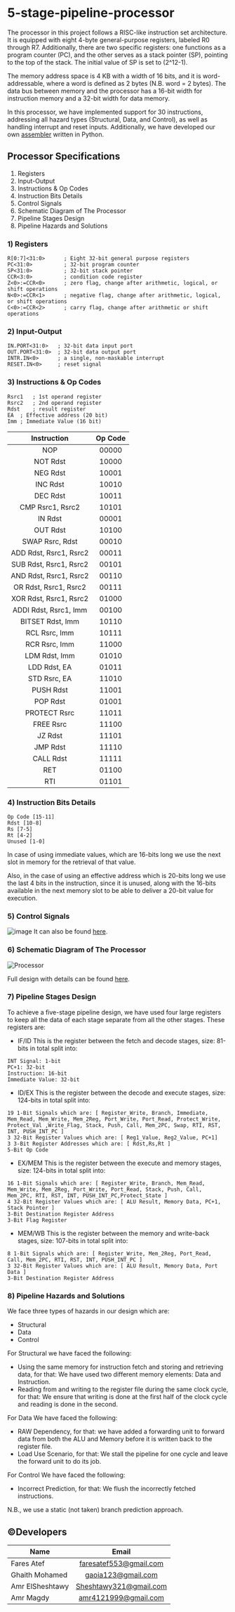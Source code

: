 # 5-stage-pipeline-processor
The processor in this project follows a RISC-like instruction set architecture. It is equipped with eight 4-byte general-purpose registers, labeled R0 through R7. Additionally, there are two specific registers: one functions as a program counter (PC), and the other serves as a stack pointer (SP), pointing to the top of the stack. The initial value of SP is set to (2^12-1).

The memory address space is 4 KB with a width of 16 bits, and it is word-addressable, where a word is defined as 2 bytes (N.B. word = 2 bytes). The data bus between memory and the processor has a 16-bit width for instruction memory and a 32-bit width for data memory.

In this processor, we have implemented support for 30 instructions, addressing all hazard types (Structural, Data, and Control), as well as handling interrupt and reset inputs. Additionally, we have developed our own [assembler](https://github.com/FaresAtef1/5-stage-pipeline-processor/tree/main/assembler) written in Python.

## Processor Specifications
1) Registers
2) Input-Output
3) Instructions & Op Codes
4) Instruction Bits Details
5) Control Signals
6) Schematic Diagram of The Processor
7) Pipeline Stages Design
8) Pipeline Hazards and Solutions

### 1) Registers
```
R[0:7]<31:0>   	  ; Eight 32-bit general purpose registers
PC<31:0>          ; 32-bit program counter
SP<31:0>          ; 32-bit stack pointer
CCR<3:0>          ; condition code register
Z<0>:=CCR<0> 	  ; zero flag, change after arithmetic, logical, or shift operations
N<0>:=CCR<1> 	  ; negative flag, change after arithmetic, logical, or shift operations
C<0>:=CCR<2> 	  ; carry flag, change after arithmetic or shift operations
```

### 2) Input-Output
```
IN.PORT<31:0> 	; 32-bit data input port
OUT.PORT<31:0> 	; 32-bit data output port
INTR.IN<0>      ; a single, non-maskable interrupt
RESET.IN<0> 	; reset signal
```

### 3) Instructions & Op Codes
```
Rsrc1	; 1st operand register 
Rsrc2	; 2nd operand register 
Rdst	; result register
EA	; Effective address (20 bit)
Imm	; Immediate Value (16 bit)
```

Instruction             |  Op Code
:-------------------------:|:-------------------------:
NOP	| 00000
NOT Rdst	| 10000
NEG Rdst	| 10001
INC Rdst	| 10010
DEC Rdst	| 10011
CMP Rsrc1, Rsrc2	| 10101
IN Rdst	| 00001
OUT Rdst	| 10100
SWAP Rsrc, Rdst	| 00010
ADD Rdst, Rsrc1, Rsrc2	| 00011
SUB Rdst, Rsrc1, Rsrc2	| 00101
AND Rdst, Rsrc1, Rsrc2	| 00110
OR Rdst, Rsrc1, Rsrc2	| 00111
XOR Rdst, Rsrc1, Rsrc2	| 01000
ADDI Rdst, Rsrc1, Imm	| 00100
BITSET Rdst, Imm	| 10110
RCL Rsrc, Imm	| 10111
RCR Rsrc, Imm	| 11000
LDM Rdst, Imm	| 01010
LDD Rdst, EA	| 01011
STD Rsrc, EA	| 11010
PUSH Rdst	| 11001
POP Rdst	| 01001
PROTECT Rsrc	| 11011
FREE Rsrc	| 11100
JZ Rdst	| 11101
JMP Rdst	| 11110
CALL Rdst	| 11111
RET	| 01100
RTI	| 01101

### 4) Instruction Bits Details
```
Op Code [15-11]
Rdst [10-8]
Rs [7-5]
Rt [4-2]
Unused [1-0]
```
In case of using immediate values, which are 16-bits long we use the next slot in memory for the retrieval of that value.

Also, in the case of using an effective address which is 20-bits long we use the last 4 bits in the instruction, since it is unused, along with the 16-bits available in the next memory slot to be able to deliver a 20-bit value for execution.


### 5) Control Signals

![image](https://github.com/FaresAtef1/5-stage-pipeline-processor/assets/96792115/6187c409-ec11-4ca7-b418-a3963e636648)
It can also be found [here](https://github.com/FaresAtef1/5-stage-pipeline-processor/blob/main/documentation/ControlSignals.xlsx).

### 6) Schematic Diagram of The Processor
![Processor](https://github.com/FaresAtef1/5-stage-pipeline-processor/assets/96792115/579b1e51-4939-4197-a889-d729fdcd06e8)

Full design with details can be found [here](https://www.canva.com/design/DAFzjgNgY9I/crOsA9dvig85tfbw5jPZ0A/edit?utm_content=DAFzjgNgY9I&utm_campaign=designshare&utm_medium=link2&utm_source=sharebutton).

### 7) Pipeline Stages Design
To achieve a five-stage pipeline design, we have used four large registers to keep all the data of each stage separate from all the other stages.
These registers are:

- IF/ID
This is the register between the fetch and decode stages, size: 81-bits in total split into:
```
INT Signal: 1-bit
PC+1: 32-bit
Instruction: 16-bit
Immediate Value: 32-bit
```

- ID/EX
This is the register between the decode and execute stages, size: 124-bits in total split into:
```
19 1-Bit Signals which are: [ Register_Write, Branch, Immediate, Mem_Read, Mem_Write, Mem_2Reg, Port_Write, Port_Read, Protect_Write, Protect_Val ,Write_Flag, Stack, Push, Call, Mem_2PC, Swap, RTI, RST, INT, PUSH_INT_PC ]
3 32-Bit Register Values which are: [ Reg1_Value, Reg2_Value, PC+1]
3 3-Bit Register Addresses which are: [ Rdst,Rs,Rt ]
5-Bit Op Code
```

- EX/MEM
This is the register between the execute and memory stages, size: 124-bits in total split into:
```
16 1-Bit Signals which are: [ Register_Write, Branch, Mem_Read, Mem_Write, Mem_2Reg, Port_Write, Port_Read, Stack, Push, Call, Mem_2PC, RTI, RST, INT, PUSH_INT_PC,Protect_State ]
4 32-Bit Register Values which are: [ ALU Result, Memory Data, PC+1, Stack Pointer ]
3-Bit Destination Register Address
3-Bit Flag Register
```

- MEM/WB
This is the register between the memory and write-back stages, size: 107-bits in total split into:
```
8 1-Bit Signals which are: [ Register_Write, Mem_2Reg, Port_Read, Call, Mem_2PC, RTI, RST, INT, PUSH_INT_PC ]
3 32-Bit Register Values which are: [ ALU Result, Memory Data, Port Data ]
3-Bit Destination Register Address
```

### 8) Pipeline Hazards and Solutions

We face three types of hazards in our design which are:
- Structural
- Data
- Control
 
For Structural we have faced the following:
-	Using the same memory for instruction fetch and storing and retrieving data, for that: We have used two different memory elements: Data and Instruction.
-	Reading from and writing to the register file during the same clock cycle, for that: We ensure that writing is done at the first half of the clock cycle and reading is done in the second.

For Data We have faced the following:
-	RAW Dependency, for that: we have added a forwarding unit to forward data from both the ALU and Memory before it is written back to the register file.
-	Load Use Scenario, for that: We stall the pipeline for one cycle and leave the forward unit to do its job.

For Control We have faced the following:
-	Incorrect Prediction, for that: We flush the incorrectly fetched instructions.

N.B., we use a static (not taken) branch prediction approach.

## ©️Developers

| Name                 |         Email          |
|----------------------|:----------------------:|
| Fares Atef           | faresatef553@gmail.com |
| Ghaith Mohamed       |  gaoia123@gmail.com    |
| Amr ElSheshtawy      | Sheshtawy321@gmail.com |
| Amr Magdy            |  amr4121999@gmail.com  |
